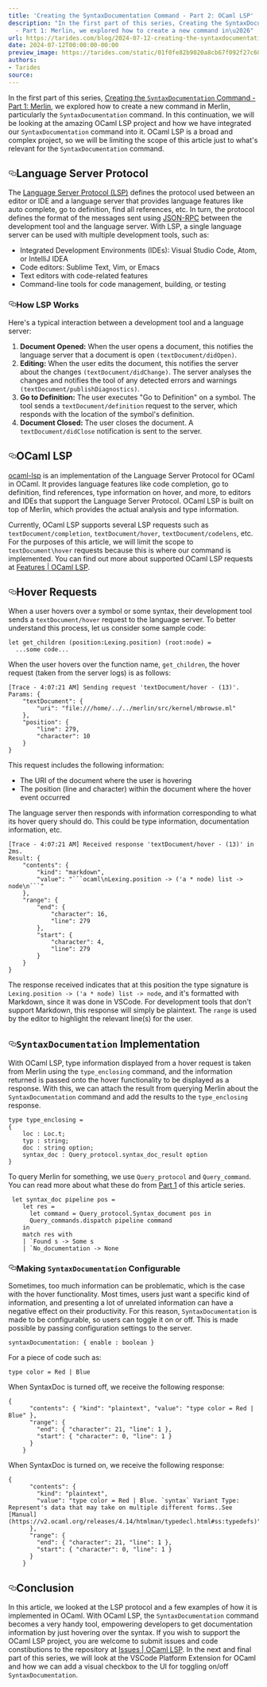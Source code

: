 ```yaml
---
title: 'Creating the SyntaxDocumentation Command - Part 2: OCaml LSP'
description: "In the first part of this series, Creating the SyntaxDocumentation Command
  - Part 1: Merlin, we explored how to create a new command in\u2026"
url: https://tarides.com/blog/2024-07-12-creating-the-syntaxdocumentation-command-part-2-ocaml-lsp
date: 2024-07-12T00:00:00-00:00
preview_image: https://tarides.com/static/01f0fe82b9020a8cb67f092f27c60876/0132d/ufo_hover.jpg
authors:
- Tarides
source:
---
```


<p>In the first part of this series, <a href="https://tarides.com/blog/2024-04-17-creating-the-syntaxdocumentation-command-part-1-merlin/">Creating the <code>SyntaxDocumentation</code> Command - Part 1: Merlin</a>, we explored how to create a new command in Merlin, particularly the <code>SyntaxDocumentation</code> command. In this continuation, we will be looking at the amazing OCaml LSP project and how we have integrated our <code>SyntaxDocumentation</code> command into it. OCaml LSP is a broad and complex project, so we will be limiting the scope of this article just to what's relevant for the <code>SyntaxDocumentation</code> command.</p>
<h2 style="position:relative;"><a href="https://tarides.com/feed.xml#language-server-protocol" aria-label="language server protocol permalink" class="anchor before"><svg aria-hidden="true" focusable="false" height="16" version="1.1" viewbox="0 0 16 16" width="16"><path fill-rule="evenodd" d="M4 9h1v1H4c-1.5 0-3-1.69-3-3.5S2.55 3 4 3h4c1.45 0 3 1.69 3 3.5 0 1.41-.91 2.72-2 3.25V8.59c.58-.45 1-1.27 1-2.09C10 5.22 8.98 4 8 4H4c-.98 0-2 1.22-2 2.5S3 9 4 9zm9-3h-1v1h1c1 0 2 1.22 2 2.5S13.98 12 13 12H9c-.98 0-2-1.22-2-2.5 0-.83.42-1.64 1-2.09V6.25c-1.09.53-2 1.84-2 3.25C6 11.31 7.55 13 9 13h4c1.45 0 3-1.69 3-3.5S14.5 6 13 6z"></path></svg></a>Language Server Protocol</h2>
<p>The <a href="https://microsoft.github.io/language-server-protocol/">Language Server Protocol (LSP)</a> defines the protocol used between an editor or IDE and a language server that provides language features like auto complete, go to definition, find all references, etc. In turn, the protocol defines the format of the messages sent using <a href="https://www.jsonrpc.org/">JSON-RPC</a> between the development tool and the language server. With LSP, a single language server can be used with multiple development tools, such as:</p>
<ul>
<li>Integrated Development Environments (IDEs): Visual Studio Code, Atom, or IntelliJ IDEA</li>
<li>Code editors: Sublime Text, Vim, or Emacs</li>
<li>Text editors with code-related features</li>
<li>Command-line tools for code management, building, or testing</li>
</ul>
<h3 style="position:relative;"><a href="https://tarides.com/feed.xml#how-lsp-works" aria-label="how lsp works permalink" class="anchor before"><svg aria-hidden="true" focusable="false" height="16" version="1.1" viewbox="0 0 16 16" width="16"><path fill-rule="evenodd" d="M4 9h1v1H4c-1.5 0-3-1.69-3-3.5S2.55 3 4 3h4c1.45 0 3 1.69 3 3.5 0 1.41-.91 2.72-2 3.25V8.59c.58-.45 1-1.27 1-2.09C10 5.22 8.98 4 8 4H4c-.98 0-2 1.22-2 2.5S3 9 4 9zm9-3h-1v1h1c1 0 2 1.22 2 2.5S13.98 12 13 12H9c-.98 0-2-1.22-2-2.5 0-.83.42-1.64 1-2.09V6.25c-1.09.53-2 1.84-2 3.25C6 11.31 7.55 13 9 13h4c1.45 0 3-1.69 3-3.5S14.5 6 13 6z"></path></svg></a>How LSP Works</h3>
<p>Here's a typical interaction between a development tool and a language server:</p>
<ol>
<li><strong>Document Opened:</strong> When the user opens a document, this notifies the language server that a document is open <code>(textDocument/didOpen)</code>.</li>
<li><strong>Editing:</strong> When the user edits the document, this notifies the server about the changes <code>(textDocument/didChange)</code>. The server analyses the changes and notifies the tool of any detected errors and warnings <code>(textDocument/publishDiagnostics)</code>.</li>
<li><strong>Go to Definition:</strong> The user executes &quot;Go to Definition&quot; on a symbol. The tool sends a <code>textDocument/definition</code> request to the server, which responds with the location of the symbol's definition.</li>
<li><strong>Document Closed:</strong> The user closes the document. A <code>textDocument/didClose</code> notification is sent to the server.</li>
</ol>
<h2 style="position:relative;"><a href="https://tarides.com/feed.xml#ocaml-lsp" aria-label="ocaml lsp permalink" class="anchor before"><svg aria-hidden="true" focusable="false" height="16" version="1.1" viewbox="0 0 16 16" width="16"><path fill-rule="evenodd" d="M4 9h1v1H4c-1.5 0-3-1.69-3-3.5S2.55 3 4 3h4c1.45 0 3 1.69 3 3.5 0 1.41-.91 2.72-2 3.25V8.59c.58-.45 1-1.27 1-2.09C10 5.22 8.98 4 8 4H4c-.98 0-2 1.22-2 2.5S3 9 4 9zm9-3h-1v1h1c1 0 2 1.22 2 2.5S13.98 12 13 12H9c-.98 0-2-1.22-2-2.5 0-.83.42-1.64 1-2.09V6.25c-1.09.53-2 1.84-2 3.25C6 11.31 7.55 13 9 13h4c1.45 0 3-1.69 3-3.5S14.5 6 13 6z"></path></svg></a>OCaml LSP</h2>
<p><a href="https://github.com/ocaml/ocaml-lsp">ocaml-lsp</a> is an implementation of the Language Server Protocol for OCaml in OCaml. It provides language features like code completion, go to definition, find references, type information on hover, and more, to editors and IDEs that support the Language Server Protocol. OCaml LSP is built on top of Merlin, which provides the actual analysis and type information.</p>
<p>Currently, OCaml LSP supports several LSP requests such as <code>textDocument/completion</code>, <code>textDocument/hover</code>, <code>textDocument/codelens</code>, etc. For the purposes of this article, we will limit the scope to <code>textDocument\hover</code> requests because this is where our command is implemented. You can find out more about supported OCaml LSP requests at <a href="https://github.com/ocaml/ocaml-lsp/tree/master?tab=readme-ov-file#features">Features | OCaml LSP</a>.</p>
<h2 style="position:relative;"><a href="https://tarides.com/feed.xml#hover-requests" aria-label="hover requests permalink" class="anchor before"><svg aria-hidden="true" focusable="false" height="16" version="1.1" viewbox="0 0 16 16" width="16"><path fill-rule="evenodd" d="M4 9h1v1H4c-1.5 0-3-1.69-3-3.5S2.55 3 4 3h4c1.45 0 3 1.69 3 3.5 0 1.41-.91 2.72-2 3.25V8.59c.58-.45 1-1.27 1-2.09C10 5.22 8.98 4 8 4H4c-.98 0-2 1.22-2 2.5S3 9 4 9zm9-3h-1v1h1c1 0 2 1.22 2 2.5S13.98 12 13 12H9c-.98 0-2-1.22-2-2.5 0-.83.42-1.64 1-2.09V6.25c-1.09.53-2 1.84-2 3.25C6 11.31 7.55 13 9 13h4c1.45 0 3-1.69 3-3.5S14.5 6 13 6z"></path></svg></a>Hover Requests</h2>
<p>When a user hovers over a symbol or some syntax, their development tool sends a <code>textDocument/hover</code> request to the language server. To better understand this process, let us consider some sample code:</p>
<div class="gatsby-highlight" data-language="ocaml"><pre class="language-ocaml"><code class="language-ocaml"><span class="token keyword">let</span> get_children <span class="token punctuation">(</span>position<span class="token punctuation">:</span>Lexing<span class="token punctuation">.</span>position<span class="token punctuation">)</span> <span class="token punctuation">(</span>root<span class="token punctuation">:</span>node<span class="token punctuation">)</span> <span class="token operator">=</span>
  <span class="token operator">..</span><span class="token punctuation">.</span>some code<span class="token operator">..</span><span class="token punctuation">.</span></code></pre></div>
<p>When the user hovers over the function name, <code>get_children</code>, the hover request (taken from the server logs) is as follows:</p>
<div class="gatsby-highlight" data-language="json"><pre class="language-json"><code class="language-json"><span class="token punctuation">[</span>Trace - <span class="token number">4</span><span class="token operator">:</span><span class="token number">07</span><span class="token operator">:</span><span class="token number">21</span> AM<span class="token punctuation">]</span> Sending request 'textDocument/hover - (<span class="token number">13</span>)'.
Params<span class="token operator">:</span> <span class="token punctuation">{</span>
    <span class="token property">&quot;textDocument&quot;</span><span class="token operator">:</span> <span class="token punctuation">{</span>
        <span class="token property">&quot;uri&quot;</span><span class="token operator">:</span> <span class="token string">&quot;file:///home/../../merlin/src/kernel/mbrowse.ml&quot;</span>
    <span class="token punctuation">}</span><span class="token punctuation">,</span>
    <span class="token property">&quot;position&quot;</span><span class="token operator">:</span> <span class="token punctuation">{</span>
        <span class="token property">&quot;line&quot;</span><span class="token operator">:</span> <span class="token number">279</span><span class="token punctuation">,</span>
        <span class="token property">&quot;character&quot;</span><span class="token operator">:</span> <span class="token number">10</span>
    <span class="token punctuation">}</span>
<span class="token punctuation">}</span></code></pre></div>
<p>This request includes the following information:</p>
<ul>
<li>The URI of the document where the user is hovering</li>
<li>The position (line and character) within the document where the hover event occurred</li>
</ul>
<p>The language server then responds with information corresponding to what its hover query should do. This could be type information, documentation information, etc.</p>
<div class="gatsby-highlight" data-language="json"><pre class="language-json"><code class="language-json"><span class="token punctuation">[</span>Trace - <span class="token number">4</span><span class="token operator">:</span><span class="token number">07</span><span class="token operator">:</span><span class="token number">21</span> AM<span class="token punctuation">]</span> Received response 'textDocument/hover - (<span class="token number">13</span>)' in 2ms.
Result<span class="token operator">:</span> <span class="token punctuation">{</span>
    <span class="token property">&quot;contents&quot;</span><span class="token operator">:</span> <span class="token punctuation">{</span>
        <span class="token property">&quot;kind&quot;</span><span class="token operator">:</span> <span class="token string">&quot;markdown&quot;</span><span class="token punctuation">,</span>
        <span class="token property">&quot;value&quot;</span><span class="token operator">:</span> <span class="token string">&quot;```ocaml\nLexing.position -&gt; ('a * node) list -&gt; node\n```&quot;</span>
    <span class="token punctuation">}</span><span class="token punctuation">,</span>
    <span class="token property">&quot;range&quot;</span><span class="token operator">:</span> <span class="token punctuation">{</span>
        <span class="token property">&quot;end&quot;</span><span class="token operator">:</span> <span class="token punctuation">{</span>
            <span class="token property">&quot;character&quot;</span><span class="token operator">:</span> <span class="token number">16</span><span class="token punctuation">,</span>
            <span class="token property">&quot;line&quot;</span><span class="token operator">:</span> <span class="token number">279</span>
        <span class="token punctuation">}</span><span class="token punctuation">,</span>
        <span class="token property">&quot;start&quot;</span><span class="token operator">:</span> <span class="token punctuation">{</span>
            <span class="token property">&quot;character&quot;</span><span class="token operator">:</span> <span class="token number">4</span><span class="token punctuation">,</span>
            <span class="token property">&quot;line&quot;</span><span class="token operator">:</span> <span class="token number">279</span>
        <span class="token punctuation">}</span>
    <span class="token punctuation">}</span>
<span class="token punctuation">}</span></code></pre></div>
<p>The response received indicates that at this position the type signature is <code>Lexing.position -&gt; ('a * node) list -&gt; node</code>, and it's formatted with Markdown, since it was done in VSCode. For development tools that don't support Markdown, this response will simply be plaintext. The <code>range</code> is used by the editor to highlight the relevant line(s) for the user.</p>
<h2 style="position:relative;"><a href="https://tarides.com/feed.xml#syntaxdocumentation-implementation" aria-label="syntaxdocumentation implementation permalink" class="anchor before"><svg aria-hidden="true" focusable="false" height="16" version="1.1" viewbox="0 0 16 16" width="16"><path fill-rule="evenodd" d="M4 9h1v1H4c-1.5 0-3-1.69-3-3.5S2.55 3 4 3h4c1.45 0 3 1.69 3 3.5 0 1.41-.91 2.72-2 3.25V8.59c.58-.45 1-1.27 1-2.09C10 5.22 8.98 4 8 4H4c-.98 0-2 1.22-2 2.5S3 9 4 9zm9-3h-1v1h1c1 0 2 1.22 2 2.5S13.98 12 13 12H9c-.98 0-2-1.22-2-2.5 0-.83.42-1.64 1-2.09V6.25c-1.09.53-2 1.84-2 3.25C6 11.31 7.55 13 9 13h4c1.45 0 3-1.69 3-3.5S14.5 6 13 6z"></path></svg></a><code>SyntaxDocumentation</code> Implementation</h2>
<p>With OCaml LSP, type information displayed from a hover request is taken from Merlin using the <code>type_enclosing</code> command, and the information returned is passed onto the hover functionality to be displayed as a response. With this, we can attach the result from querying Merlin about the <code>SyntaxDocumentation</code> command and add the results to the <code>type_enclosing</code> response.</p>
<div class="gatsby-highlight" data-language="ocaml"><pre class="language-ocaml"><code class="language-ocaml"><span class="token keyword">type</span> type_enclosing <span class="token operator">=</span>
<span class="token punctuation">{</span>
    loc <span class="token punctuation">:</span> Loc<span class="token punctuation">.</span>t<span class="token punctuation">;</span>
    typ <span class="token punctuation">:</span> string<span class="token punctuation">;</span>
    doc <span class="token punctuation">:</span> string option<span class="token punctuation">;</span>
    syntax_doc <span class="token punctuation">:</span> Query_protocol<span class="token punctuation">.</span>syntax_doc_result option
<span class="token punctuation">}</span></code></pre></div>
<p>To query Merlin for something, we use <code>Query_protocol</code> and <code>Query_command</code>. You can read more about what these do from <a href="https://tarides.com/blog/2024-04-17-creating-the-syntaxdocumentation-command-part-1-merlin/">Part 1</a> of this article series.</p>
<div class="gatsby-highlight" data-language="ocaml"><pre class="language-ocaml"><code class="language-ocaml"> <span class="token keyword">let</span> syntax_doc pipeline pos <span class="token operator">=</span>
    <span class="token keyword">let</span> res <span class="token operator">=</span>
      <span class="token keyword">let</span> command <span class="token operator">=</span> Query_protocol<span class="token punctuation">.</span>Syntax_document pos <span class="token keyword">in</span>
      Query_commands<span class="token punctuation">.</span>dispatch pipeline command
    <span class="token keyword">in</span>
    <span class="token keyword">match</span> res <span class="token keyword">with</span>
    <span class="token operator">|</span> <span class="token variant symbol">`Found</span> s <span class="token operator">-&gt;</span> Some s
    <span class="token operator">|</span> <span class="token variant symbol">`No_documentation</span> <span class="token operator">-&gt;</span> None</code></pre></div>
<h3 style="position:relative;"><a href="https://tarides.com/feed.xml#making-syntaxdocumentation-configurable" aria-label="making syntaxdocumentation configurable permalink" class="anchor before"><svg aria-hidden="true" focusable="false" height="16" version="1.1" viewbox="0 0 16 16" width="16"><path fill-rule="evenodd" d="M4 9h1v1H4c-1.5 0-3-1.69-3-3.5S2.55 3 4 3h4c1.45 0 3 1.69 3 3.5 0 1.41-.91 2.72-2 3.25V8.59c.58-.45 1-1.27 1-2.09C10 5.22 8.98 4 8 4H4c-.98 0-2 1.22-2 2.5S3 9 4 9zm9-3h-1v1h1c1 0 2 1.22 2 2.5S13.98 12 13 12H9c-.98 0-2-1.22-2-2.5 0-.83.42-1.64 1-2.09V6.25c-1.09.53-2 1.84-2 3.25C6 11.31 7.55 13 9 13h4c1.45 0 3-1.69 3-3.5S14.5 6 13 6z"></path></svg></a>Making <code>SyntaxDocumentation</code> Configurable</h3>
<p>Sometimes, too much information can be problematic, which is the case with the hover functionality. Most times, users just want a specific kind of information, and presenting a lot of unrelated information can have a negative effect on their productivity. For this reason, <code>SyntaxDocumentation</code> is made to be configurable, so users can toggle it on or off. This is made possible by passing configuration settings to the server.</p>
<div class="gatsby-highlight" data-language="ocaml"><pre class="language-ocaml"><code class="language-ocaml">syntaxDocumentation<span class="token punctuation">:</span> <span class="token punctuation">{</span> enable <span class="token punctuation">:</span> boolean <span class="token punctuation">}</span></code></pre></div>
<p>For a piece of code such as:</p>
<div class="gatsby-highlight" data-language="ocaml"><pre class="language-ocaml"><code class="language-ocaml"><span class="token keyword">type</span> color <span class="token operator">=</span> Red <span class="token operator">|</span> Blue</code></pre></div>
<p>When SyntaxDoc is turned off, we receive the following response:</p>
<div class="gatsby-highlight" data-language="json"><pre class="language-json"><code class="language-json"><span class="token punctuation">{</span>
      <span class="token property">&quot;contents&quot;</span><span class="token operator">:</span> <span class="token punctuation">{</span> <span class="token property">&quot;kind&quot;</span><span class="token operator">:</span> <span class="token string">&quot;plaintext&quot;</span><span class="token punctuation">,</span> <span class="token property">&quot;value&quot;</span><span class="token operator">:</span> <span class="token string">&quot;type color = Red | Blue&quot;</span> <span class="token punctuation">}</span><span class="token punctuation">,</span>
      <span class="token property">&quot;range&quot;</span><span class="token operator">:</span> <span class="token punctuation">{</span>
        <span class="token property">&quot;end&quot;</span><span class="token operator">:</span> <span class="token punctuation">{</span> <span class="token property">&quot;character&quot;</span><span class="token operator">:</span> <span class="token number">21</span><span class="token punctuation">,</span> <span class="token property">&quot;line&quot;</span><span class="token operator">:</span> <span class="token number">1</span> <span class="token punctuation">}</span><span class="token punctuation">,</span>
        <span class="token property">&quot;start&quot;</span><span class="token operator">:</span> <span class="token punctuation">{</span> <span class="token property">&quot;character&quot;</span><span class="token operator">:</span> <span class="token number">0</span><span class="token punctuation">,</span> <span class="token property">&quot;line&quot;</span><span class="token operator">:</span> <span class="token number">1</span> <span class="token punctuation">}</span>
      <span class="token punctuation">}</span>
    <span class="token punctuation">}</span></code></pre></div>
<p>When SyntaxDoc is turned on, we receive the following response:</p>
<div class="gatsby-highlight" data-language="json"><pre class="language-json"><code class="language-json"><span class="token punctuation">{</span>
      <span class="token property">&quot;contents&quot;</span><span class="token operator">:</span> <span class="token punctuation">{</span>
        <span class="token property">&quot;kind&quot;</span><span class="token operator">:</span> <span class="token string">&quot;plaintext&quot;</span><span class="token punctuation">,</span>
        <span class="token property">&quot;value&quot;</span><span class="token operator">:</span> <span class="token string">&quot;type color = Red | Blue. `syntax` Variant Type: Represent's data that may take on multiple different forms..See [Manual](https://v2.ocaml.org/releases/4.14/htmlman/typedecl.html#ss:typedefs)&quot;</span>
      <span class="token punctuation">}</span><span class="token punctuation">,</span>
      <span class="token property">&quot;range&quot;</span><span class="token operator">:</span> <span class="token punctuation">{</span>
        <span class="token property">&quot;end&quot;</span><span class="token operator">:</span> <span class="token punctuation">{</span> <span class="token property">&quot;character&quot;</span><span class="token operator">:</span> <span class="token number">21</span><span class="token punctuation">,</span> <span class="token property">&quot;line&quot;</span><span class="token operator">:</span> <span class="token number">1</span> <span class="token punctuation">}</span><span class="token punctuation">,</span>
        <span class="token property">&quot;start&quot;</span><span class="token operator">:</span> <span class="token punctuation">{</span> <span class="token property">&quot;character&quot;</span><span class="token operator">:</span> <span class="token number">0</span><span class="token punctuation">,</span> <span class="token property">&quot;line&quot;</span><span class="token operator">:</span> <span class="token number">1</span> <span class="token punctuation">}</span>
      <span class="token punctuation">}</span>
    <span class="token punctuation">}</span></code></pre></div>
<h2 style="position:relative;"><a href="https://tarides.com/feed.xml#conclusion" aria-label="conclusion permalink" class="anchor before"><svg aria-hidden="true" focusable="false" height="16" version="1.1" viewbox="0 0 16 16" width="16"><path fill-rule="evenodd" d="M4 9h1v1H4c-1.5 0-3-1.69-3-3.5S2.55 3 4 3h4c1.45 0 3 1.69 3 3.5 0 1.41-.91 2.72-2 3.25V8.59c.58-.45 1-1.27 1-2.09C10 5.22 8.98 4 8 4H4c-.98 0-2 1.22-2 2.5S3 9 4 9zm9-3h-1v1h1c1 0 2 1.22 2 2.5S13.98 12 13 12H9c-.98 0-2-1.22-2-2.5 0-.83.42-1.64 1-2.09V6.25c-1.09.53-2 1.84-2 3.25C6 11.31 7.55 13 9 13h4c1.45 0 3-1.69 3-3.5S14.5 6 13 6z"></path></svg></a>Conclusion</h2>
<p>In this article, we looked at the LSP protocol and a few examples of how it is implemented in OCaml. With OCaml LSP, the <code>SyntaxDocumentation</code> command becomes a very handy tool, empowering developers to get documentation information by just hovering over the syntax. If you wish to support the OCaml LSP project, you are welcome to submit issues and code constibutions to the repository at <a href="https://github.com/ocaml/ocaml-lsp/issues">Issues | OCaml LSP</a>. In the next and final part of this series, we will look at the VSCode Platform Extension for OCaml and how we can add a visual checkbox to the UI for toggling on/off <code>SyntaxDocumentation</code>.</p>

